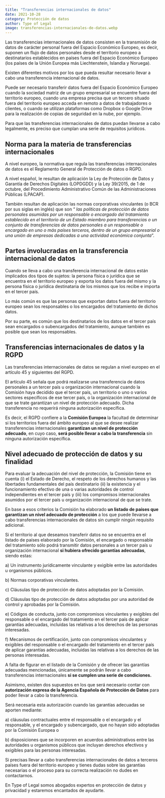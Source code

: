 ```yaml
---
title: "Transferencias internacionales de datos"
date: 2021-10-28
category: Protección de datos
author: Type of Legal
image: transferencias-internacionales-de-datos.webp
---
```


Las transferencias internacionales de datos consisten en la transmisión de datos de carácter personal fuera del Espacio Económico Europeo, es decir, suponen un flujo de datos personales desde el territorio europeo a destinatarios establecidos en países fuera del Espacio Económico Europeo (los países de la Unión Europea más Liechtenstein, Islandia y Noruega).

Existen diferentes motivos por los que pueda resultar necesario llevar a cabo una transferencia internacional de datos.

Puede ser necesario transferir datos fuera del Espacio Económico Europeo cuando la sociedad matriz de un grupo empresarial se encuentre fuera del territorio europeo, cuando una empresa precisa que un tercero situado fuera del territorio europeo acceda en remoto a datos de trabajadores o clientes, o cuando se utilizan plataformas como Dropbox o Google Drive para la realización de copias de seguridad en la nube, por ejemplo.

Para que las transferencias internacionales de datos puedan llevarse a cabo legalmente, es preciso que cumplan una serie de requisitos jurídicos.

**Norma para la materia de transferencias internacionales**
-----------------------------------------------------------

A nivel europeo, la normativa que regula las transferencias internacionales de datos es el Reglamento General de Protección de datos o RGPD.

A nivel español, le resultan de aplicación la Ley de Protección de Datos y Garantía de Derechos Digitales (LOPDGDD) y la Ley 39/2015, de 1 de octubre, del Procedimiento Administrativo Común de las Administraciones Públicas (LPACAP).

También resultan de aplicación las normas corporativas vinculantes (o BCR por sus siglas en inglés) que son “ _las políticas de protección de datos personales asumidas por un responsable o encargado del tratamiento establecido en el territorio de un Estado miembro para transferencias o un conjunto de transferencias de datos personales a un responsable o encargado en uno o más países terceros, dentro de un grupo empresarial o una unión de empresas dedicadas a una actividad económica conjunta_”.

**Partes involucradas en la transferencia internacional de datos**
------------------------------------------------------------------

Cuando se lleva a cabo una transferencia internacional de datos están implicados dos tipos de sujetos: la persona física o jurídica que se encuentra en el territorio europeo y exporta los datos fuera del mismo y la persona física o jurídica destinataria de los mismos que los recibe e importa en el tercer país.

Lo más común es que las personas que exportan datos fuera del territorio europeo sean los responsables o los encargados del tratamiento de dichos datos.

Por su parte, es común que los destinatarios de los datos en el tercer país sean encargados o subencargados del tratamiento, aunque también es posible que sean los responsables.

**Transferencias internacionales de datos y la RGPD**
-----------------------------------------------------

Las transferencias internacionales de datos se regulan a nivel europeo en el artículo 45 y siguientes del RGPD.

El artículo 45 señala que podrá realizarse una transferencia de datos personales a un tercer país u organización internacional cuando la Comisión haya decidido que el tercer país, un territorio o uno o varios sectores específicos de ese tercer país, o la organización internacional de que se trate garantizan un nivel de protección adecuado. Dicha transferencia no requerirá ninguna autorización específica.

Es decir, el RGPD confiere a la **Comisión Europea** la facultad de determinar si los territorios fuera del ámbito europeo al que se desee realizar transferencias internacionales **garantizan un nivel de protección adecuado**, en cuyo caso, **será posible llevar a cabo la transferencia** sin ninguna autorización específica.

**Nivel adecuado de protección de datos y su finalidad**
--------------------------------------------------------

Para evaluar la adecuación del nivel de protección, la Comisión tiene en cuenta (i) el Estado de Derecho, el respeto de los derechos humanos y las libertades fundamentales del país destinatario (ii) la existencia y el funcionamiento efectivo de una o varias autoridades de control independientes en el tercer país y (iii) los compromisos internacionales asumidos por el tercer país u organización internacional de que se trate.

En base a esos criterios la Comisión ha elaborado **un listado de países que garantizan un nivel adecuado de protección** a los que puede llevarse a cabo transferencias internacionales de datos sin cumplir ningún requisito adicional.

Si el territorio al que deseamos transferir datos no se encuentra en el listado de países elaborado por la Comisión, el encargado o responsable del tratamiento sólo podrá transmitir datos personales a un tercer país u organización internacional **si hubiera ofrecido garantías adecuadas**, siendo estas:

a) Un instrumento jurídicamente vinculante y exigible entre las autoridades u organismos públicos.

b) Normas corporativas vinculantes.

c) Cláusulas tipo de protección de datos adoptadas por la Comisión.

d) Cláusulas tipo de protección de datos adoptadas por una autoridad de control y aprobadas por la Comisión.

e) Códigos de conducta, junto con compromisos vinculantes y exigibles del responsable o el encargado del tratamiento en el tercer país de aplicar garantías adecuadas, incluidas las relativas a los derechos de las personas interesadas.

f) Mecanismos de certificación, junto con compromisos vinculantes y exigibles del responsable o el encargado del tratamiento en el tercer país de aplicar garantías adecuadas, incluidas las relativas a los derechos de las personas interesadas.

A falta de figurar en el listado de la Comisión y de ofrecer las garantías adecuadas mencionadas, únicamente se podrán llevar a cabo transferencias internacionales **si se cumplen una serie de condiciones.**

Asimismo, existen dos supuestos en los que será necesario contar con **autorización expresa de la Agencia Española de Protección de Datos** para poder llevar a cabo la transferencia.

Será necesaria esta autorización cuando las garantías adecuadas se aporten mediante:

a) cláusulas contractuales entre el responsable o el encargado y el responsable, y el encargado y subencargado, que no hayan sido adoptadas por la Comisión Europea o

b) disposiciones que se incorporen en acuerdos administrativos entre las autoridades u organismos públicos que incluyan derechos efectivos y exigibles para las personas interesadas.

Si precisas llevar a cabo transferencias internacionales de datos a terceros países fuera del territorio europeo y tienes dudas sobre las garantías necesarias o el proceso para su correcta realización no dudes en contactarnos.

En Type of Legal somos abogados expertos en protección de datos y privacidad y estaremos encantados de ayudarte.
